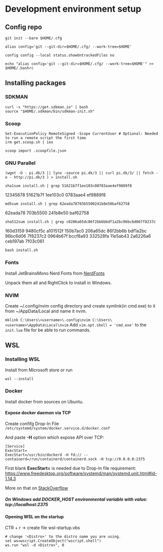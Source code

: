# Development environment setup

## Config repo

```
git init --bare $HOME/.cfg

alias config='git --git-dir=$HOME/.cfg/ --work-tree=$HOME'

config config --local status.showUntrackedFiles no

echo "alias config='git --git-dir=$HOME/.cfg/ --work-tree=$HOME'" >> $HOME/.bashrc
```

## Installing packages

### SDKMAN

```
curl -s "https://get.sdkman.io" | bash
source "$HOME/.sdkman/bin/sdkman-init.sh"
```

### Scoop

```
Set-ExecutionPolicy RemoteSigned -Scope CurrentUser # Optional: Needed to run a remote script the first time
irm get.scoop.sh | iex

scoop import .scoopfile.json
```

### GNU Parallel

`(wget -O - pi.dk/3 || lynx -source pi.dk/3 || curl pi.dk/3/ || fetch -o - http://pi.dk/3 ) > install.sh`

`sha1sum install.sh | grep 51621b7f1ee103c00783aae4ef9889f8`

12345678 51621b7f 1ee103c0 0783aae4 ef9889f8

`md5sum install.sh | grep 62eada78703b5500241b8e50baf62758`

62eada78 703b5500 241b8e50 baf62758

`sha512sum install.sh | grep c0206a65dc86f2bb6bbdf1a2bc96bc6d067f8237c`

160d3159 9480cf5c a101512f 150b7ac0 206a65dc 86f2bb6b bdf1a2bc 96bc6d06
7f8237c2 0964b67f bccf8a93 332528fa 11e5ab43 2a6226a6 ceb197ab 7f03c061

`bash install.sh`

### Fonts

Install JetBrainsMono Nerd Fonts from [NerdFonts](www.nerdfonts.com)

Unpack them all and RightClick to install in Windows.

### NVIM

Create ~/.config/nvim config directory and create symlink(in cmd.exe) to it from ~/AppData/Local and name it nvim.

`mklink C:\Users\<username>\.config\nvim C:\Users\<username>\AppData\Local\nvim`
Add `vim.opt.shell = 'cmd.exe'` to the `init.lua` file for be able to run commands.


## WSL

### Installing WSL

Install from Microsoft store or run

`wsl --install`

### Docker

Install docker from sources on Ubuntu.

#### Expose docker daemon via TCP 

Create confifg Drop-In File `/etc/systemd/system/docker.service.d/docker.conf`

And paste __-H__ option which expose API over TCP:
```
[Service]
ExecStart=
ExecStart=/usr/bin/dockerd -H fd:// --containerd=/run/containerd/containerd.sock -H tcp://0.0.0.0:2375
```

First blank __ExecStart=__ is needed due to Drop-In file requirement: https://www.freedesktop.org/software/systemd/man/systemd.unit.html#id-1.14.3

More on that on [StackOverflow](https://askubuntu.com/questions/659267/how-do-i-override-or-configure-systemd-services)
##### On Windows add DOCKER_HOST environmental variable with value: tcp://localhost:2375
#### Opening WSL on the startup

CTR + r -> create file wsl-startup.vbs

```
# change '<Distro>' to the distro name you are using.
set ws=wscript.CreateObject("wscript.shell")
ws.run "wsl -d <Distro>", 0
```

